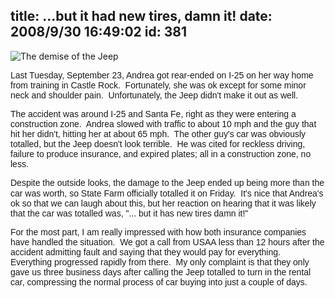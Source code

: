 title: ...but it had new tires, damn it!
date: 2008/9/30 16:49:02
id: 381
---
![The demise of the Jeep](/journal_images/mini-IMG_4429-journal.jpg)

<font face="Arial">Last Tuesday, September 23, Andrea got rear-ended on I-25 on her way home from training in Castle Rock.  Fortunately, she was ok except for some minor neck and shoulder pain.  Unfortunately, the Jeep didn't make it out as well.</font>

<font face="Arial">The accident was around I-25 and Santa Fe, right as they were entering a construction zone.  Andrea slowed with traffic to about 10 mph and the guy that hit her didn't, hitting her at about 65 mph.  The other guy's car was obviously totalled, but the Jeep doesn't look terrible.  He was cited for reckless driving, failure to produce insurance, and expired plates; all in a construction zone, no less.</font>

<font face="Arial">Despite the outside looks, the damage to the Jeep ended up being more than the car was worth, so State Farm officially totalled it on Friday. </font> <font face="Arial">It's nice that Andrea's ok so that we can laugh about this, but her reaction on hearing that it was likely that the car was totalled was, "... but it has new tires damn it!"</font>

<font face="Arial">For the most part, I am really impressed with how both insurance companies have handled the situation.  We got a call from USAA less than 12 hours after the accident admitting fault and saying that they would pay for everything.  Everything progressed rapidly from there.  My only complaint is that they only gave us three business days after calling the Jeep totalled to turn in the rental car, compressing the normal process of car buying into just a couple of days.</font>